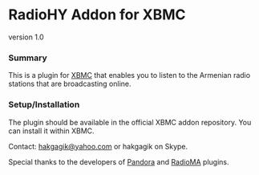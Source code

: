 RadioHY Addon for XBMC
========================
version 1.0

### Summary ###
This is a plugin for [XBMC](http://xbmc.org) that enables you to listen to the
Armenian radio stations that are broadcasting online.

### Setup/Installation ###
The plugin should be available in the official XBMC addon repository. You can
install it within XBMC.

Contact: <hakgagik@yahoo.com> or hakgagik on Skype.

Special thanks to the developers of [Pandora](https://github.com/rivy/xbmc-script.audio.pandora) and [RadioMA](https://github.com/apolikamixitos/xbmc.plugin.audio.radioma) plugins.
